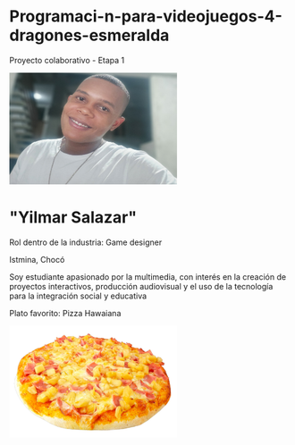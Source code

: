 # Programaci-n-para-videojuegos-4-dragones-esmeralda
Proyecto colaborativo - Etapa 1


<img src="YilmarSalazar/FotoPY.jpg" alt="Yilmar" width="300" height="200">
<h1>"Yilmar Salazar"</h1>
<p>Rol dentro de la industria: Game designer</p>
<p>Istmina, Chocó</p>
<p>Soy estudiante apasionado por la multimedia, con interés en la creación de proyectos interactivos, producción audiovisual y el uso de la tecnología para la integración social y educativa </p>
<p>Plato favorito: Pizza Hawaiana</p>
<img src="YilmarSalazar/pizzaYh.jpg" alt="Yilmar" width="300" height="200">